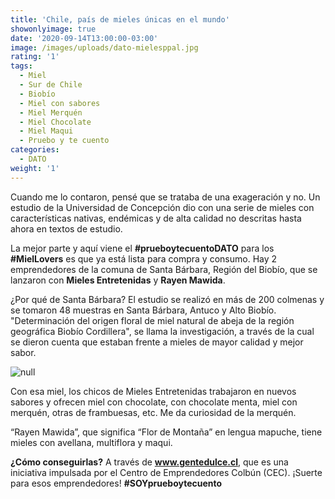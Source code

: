 ```yaml
---
title: 'Chile, país de mieles únicas en el mundo'
showonlyimage: true
date: '2020-09-14T13:00:00-03:00'
image: /images/uploads/dato-mielesppal.jpg
rating: '1'
tags:
  - Miel
  - Sur de Chile
  - Biobío
  - Miel con sabores
  - Miel Merquén
  - Miel Chocolate
  - Miel Maqui
  - Pruebo y te cuento
categories:
  - DATO
weight: '1'
---
```

Cuando me lo contaron, pensé que se trataba de una exageración y no. Un estudio de la Universidad de Concepción dio con una serie de mieles con características nativas, endémicas y de alta calidad no descritas hasta ahora en textos de estudio.

<!--more-->

La mejor parte y aquí viene el **\#prueboytecuentoDATO** para los **\#MielLovers** es que ya está lista para compra y consumo. Hay 2 emprendedores de la comuna de Santa Bárbara, Región del Biobío, que se lanzaron con **Mieles Entretenidas** y **Rayen Mawida**.

¿Por qué de Santa Bárbara? El estudio se realizó en más de 200 colmenas y se tomaron 48 muestras en Santa Bárbara, Antuco y Alto Biobío. "Determinación del origen floral de miel natural de abeja de la región geográfica Biobío Cordillera", se llama la investigación, a través de la cual se dieron cuenta que estaban frente a mieles de mayor calidad y mejor sabor.

![null](/images/uploads/dato-mieles-2.png)

Con esa miel, los chicos de Mieles Entretenidas trabajaron en nuevos sabores y ofrecen miel con chocolate, con chocolate menta, miel con merquén, otras de frambuesas, etc. Me da curiosidad de la merquén.

“Rayen Mawida”, que significa “Flor de Montaña” en lengua mapuche, tiene mieles con avellana, multiflora y maqui. 

**¿Cómo conseguirlas?** A través de **www.gentedulce.cl**, que es una iniciativa impulsada por el Centro de Emprendedores Colbún (CEC). ¡Suerte para esos emprendedores! **\#SOYprueboytecuento**
